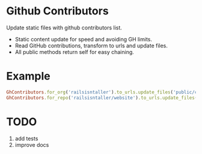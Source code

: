 # Github Contributors

Update static files with github contributors list.

- Static content update for speed and avoiding GH limits.
- Read GitHub contributions, transform to urls and update files.
- All public methods return self for easy chaining.

# Example

```ruby
GhContributors.for_org('railsisntaller').to_urls.update_files('public/contributors.html')
GhContributors.for_repo('railsisntaller/website').to_urls.update_files('public/index.html')
```

# TODO

1. add tests
2. improve docs
